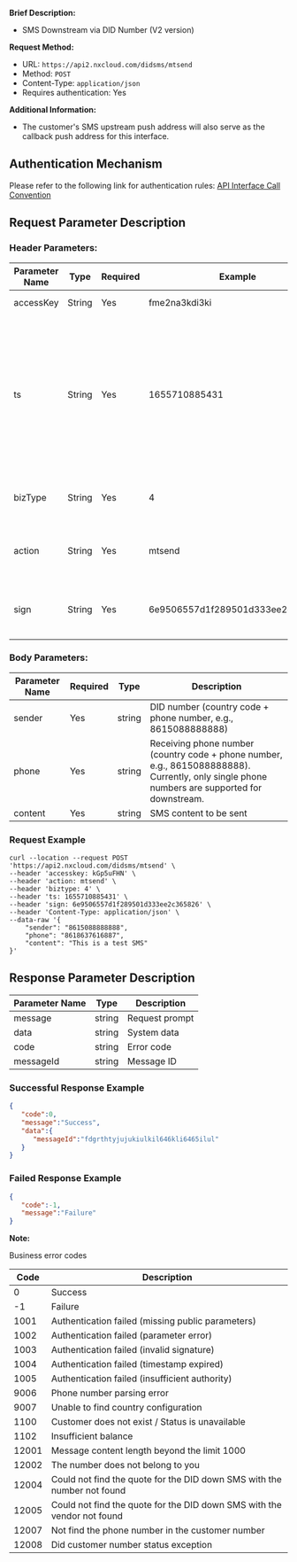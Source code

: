 **Brief Description:**

- SMS Downstream via DID Number (V2 version)

**Request Method:**
- URL: `https://api2.nxcloud.com/didsms/mtsend`
- Method: `POST`
- Content-Type: `application/json`
- Requires authentication: Yes

**Additional Information:**
- The customer's SMS upstream push address will also serve as the callback push address for this interface.

## Authentication Mechanism

Please refer to the following link for authentication rules: [API Interface Call Convention](https://github.com/nxtele/http-api-document/wiki/API%E6%8E%A5%E5%8F%A3%E8%B0%83%E7%94%A8%E7%BA%A6%E5%AE%9A)

## Request Parameter Description

### Header Parameters:

| Parameter Name | Type    | Required | Example            | Description                   |
| -------------- | ------- | -------- | ------------------ | ----------------------------- |
| accessKey      | String  | Yes      | fme2na3kdi3ki      | User identity identifier      |
| ts             | String  | Yes      | 1655710885431      | Timestamp of the current request in milliseconds. The maximum time difference allowed between the user and the server is 60 seconds |
| bizType        | String  | Yes      | 4                  | DID business type, fixed value "4" |
| action         | String  | Yes      | mtsend             | DID business operation, fixed value "mtsend" |
| sign           | String  | Yes      | 6e9506557d1f289501d333ee2c365826 | API parameter signature, [signature algorithm](https://github.com/nxtele/http-api-document/wiki/API%E6%8E%A5%E5%8F%A3%E8%B0%83%E7%94%A8%E7%BA%A6%E5%AE%9A) |

### Body Parameters:
Parameter Name | Required | Type   | Description
-- | -- | -- | --
sender | Yes | string| DID number (country code + phone number, e.g., 8615088888888)
phone | Yes | string | Receiving phone number (country code + phone number, e.g., 8615088888888). Currently, only single phone numbers are supported for downstream.
content | Yes | string | SMS content to be sent

### Request Example
```
curl --location --request POST 'https://api2.nxcloud.com/didsms/mtsend' \
--header 'accesskey: kGp5uFHN' \
--header 'action: mtsend' \
--header 'biztype: 4' \
--header 'ts: 1655710885431' \
--header 'sign: 6e9506557d1f289501d333ee2c365826' \
--header 'Content-Type: application/json' \
--data-raw '{
    "sender": "8615088888888",
    "phone": "8618637616887",
    "content": "This is a test SMS"
}'
```

## Response Parameter Description

| Parameter Name | Type   | Description       |
| -------------- | ------ | ----------------- |
| message        | string | Request prompt    |
| data           | string | System data       |
| code           | string | Error code        |
| messageId      | string | Message ID        |

### Successful Response Example
```json
{
   "code":0,
   "message":"Success",
   "data":{
      "messageId":"fdgrthtyjujukiulkil646kli6465ilul"
   }
}
```

### Failed Response Example
```json
{
   "code":-1,
   "message":"Failure"
}
```

**Note:**

Business error codes

| Code | Description |
| ---- | ----------- |
| 0    | Success     |
| -1   | Failure     |
| 1001 | Authentication failed (missing public parameters) |
| 1002 | Authentication failed (parameter error) |
| 1003 | Authentication failed (invalid signature) |
| 1004 | Authentication failed (timestamp expired) |
| 1005 | Authentication failed (insufficient authority) |
| 9006 | Phone number parsing error |
| 9007 | Unable to find country configuration |
| 1100 | Customer does not exist / Status is unavailable |
| 1102 | Insufficient balance |
| 12001 | Message content length beyond the limit 1000 |
| 12002 | The number does not belong to you |
| 12004 | Could not find the quote for the DID down SMS with the number not found |
| 12005 | Could not find the quote for the DID down SMS with the vendor not found |
| 12007 | Not find the phone number in the customer number |
| 12008 | Did customer number status exception |